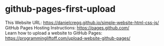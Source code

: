 # github-pages-first-upload

This Website URL: https://danielcregg.github.io/simple-website-html-css-js/  
GitHub Pages Hosting Instructions: https://pages.github.com/  
Learn how to upload a website to GitHub Pages: https://programmingliftoff.com/upload-website-github-pages/  
